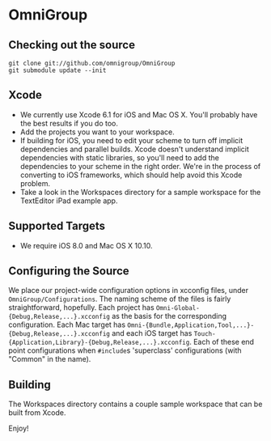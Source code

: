 OmniGroup
===========

Checking out the source
-----------------------

    git clone git://github.com/omnigroup/OmniGroup
    git submodule update --init

Xcode
-------------------

- We currently use Xcode 6.1 for iOS and Mac OS X. You'll probably have the best results if you do too.
- Add the projects you want to your workspace.
- If building for iOS, you need to edit your scheme to turn off implicit dependencies and parallel builds. Xcode doesn't understand implicit dependencies with static libraries, so you'll need to add the dependencies to your scheme in the right order. We're in the process of converting to iOS frameworks, which should help avoid this Xcode problem.
- Take a look in the Workspaces directory for a sample workspace for the TextEditor iPad example app.

Supported Targets
----------------------

- We require iOS 8.0 and Mac OS X 10.10.

Configuring the Source
----------------------

We place our project-wide configuration options in xcconfig files, under `OmniGroup/Configurations`. The naming scheme of the files is fairly straightforward, hopefully. Each project has `Omni-Global-{Debug,Release,...}.xcconfig` as the basis for the corresponding configuration. Each Mac target has `Omni-{Bundle,Application,Tool,...}-{Debug,Release,...}.xcconfig` and each iOS target has `Touch-{Application,Library}-{Debug,Release,...}.xcconfig`. Each of these end point configurations when `#include`s 'superclass' configurations (with "Common" in the name).

 
Building
--------

The Workspaces directory contains a couple sample workspace that can be built from Xcode.

Enjoy!

